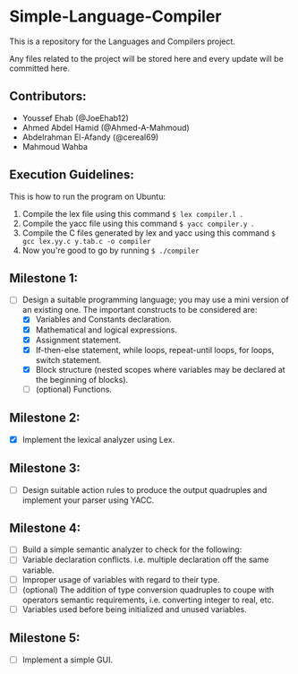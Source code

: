 # Simple-Language-Compiler

This is a repository for the Languages and Compilers project.

Any files related to the project will be stored here and every update will be committed here.
## Contributors:

* Youssef Ehab (@JoeEhab12)
* Ahmed Abdel Hamid (@Ahmed-A-Mahmoud)
* Abdelrahman El-Afandy (@cereal69)
* Mahmoud Wahba

## Execution Guidelines:
This is how to run the program on Ubuntu:

1. Compile the lex file using this command ```$ lex compiler.l ```.
2. Compile the yacc file using this command ```$ yacc compiler.y ```.
3. Compile the C files generated by lex and yacc using this command ```$ gcc lex.yy.c y.tab.c -o compiler```
4. Now you're good to go by running ```$ ./compiler```

## Milestone 1:

- [ ] Design a suitable programming language; you may use a mini version of an
	existing one. The important constructs to be considered are:  
    - [x] Variables and Constants declaration.
    - [x] Mathematical and logical expressions.
    - [x] Assignment statement.
    - [x] If-then-else statement, while loops, repeat-until loops, for loops, switch
    statement.
    - [x] Block structure (nested scopes where variables may be declared at the
    beginning of blocks).
    - [ ] \(optional) Functions.

## Milestone 2:

- [x] Implement the lexical analyzer using Lex.

## Milestone 3:

- [ ] Design suitable action rules to produce the output quadruples and implement
	your parser using YACC.

## Milestone 4:
- [ ] Build a simple semantic analyzer to check for the following:
 - [ ] Variable declaration conflicts. i.e. multiple declaration off the same
			 variable.
 - [ ] Improper usage of variables with regard to their type.
 - [ ] \(optional) The addition of type conversion quadruples to coupe with
			 operators semantic requirements, i.e. converting integer to real, etc.
 - [ ] Variables used before being initialized and unused variables.
		
## Milestone 5:

- [ ] Implement a simple GUI.
